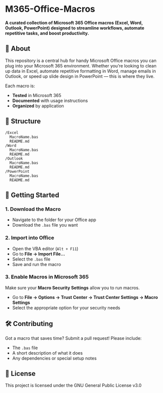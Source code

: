 # M365-Office-Macros

**A curated collection of Microsoft 365 Office macros (Excel, Word, Outlook, PowerPoint) designed to streamline workflows, automate repetitive tasks, and boost productivity.**

## 📌 About

This repository is a central hub for handy Microsoft Office macros you can plug into your Microsoft 365 environment. Whether you’re looking to clean up data in Excel, automate repetitive formatting in Word, manage emails in Outlook, or speed up slide design in PowerPoint — this is where they live.

Each macro is:

* **Tested** in Microsoft 365
* **Documented** with usage instructions
* **Organized** by application

## 📂 Structure

```
/Excel
  MacroName.bas
  README.md
/Word
  MacroName.bas
  README.md
/Outlook
  MacroName.bas
  README.md
/PowerPoint
  MacroName.bas
  README.md
```

## 🚀 Getting Started

### 1. Download the Macro

* Navigate to the folder for your Office app
* Download the `.bas` file you want

### 2. Import into Office

* Open the VBA editor (`Alt + F11`)
* Go to **File → Import File…**
* Select the `.bas` file
* Save and run the macro

### 3. Enable Macros in Microsoft 365

Make sure your **Macro Security Settings** allow you to run macros.

* Go to **File → Options → Trust Center → Trust Center Settings → Macro Settings**
* Select the appropriate option for your security needs

## 🛠 Contributing

Got a macro that saves time? Submit a pull request! Please include:

* The `.bas` file
* A short description of what it does
* Any dependencies or special setup notes

## 📜 License

This project is licensed under the GNU General Public License v3.0&#x20;
